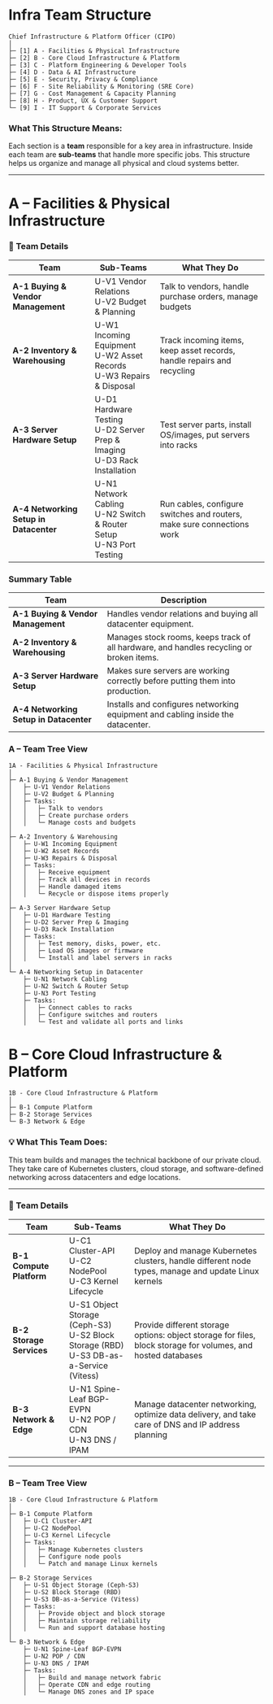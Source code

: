 # **Infra Team Structure**

```
Chief Infrastructure & Platform Officer (CIPO)
│
├─ [1] A - Facilities & Physical Infrastructure
├─ [2] B - Core Cloud Infrastructure & Platform
├─ [3] C - Platform Engineering & Developer Tools
├─ [4] D - Data & AI Infrastructure
├─ [5] E - Security, Privacy & Compliance
├─ [6] F - Site Reliability & Monitoring (SRE Core)
├─ [7] G - Cost Management & Capacity Planning
├─ [8] H - Product, UX & Customer Support
└─ [9] I - IT Support & Corporate Services
```

###  What This Structure Means:

Each section is a **team** responsible for a key area in infrastructure. Inside each team are **sub-teams** that handle more specific jobs. This structure helps us organize and manage all physical and cloud systems better.

---

# **A – Facilities & Physical Infrastructure**

### 🔧 Team Details

| Team | Sub-Teams | What They Do |
|------|-----------|--------------|
| **A-1 Buying & Vendor Management** | U-V1 Vendor Relations <br> U-V2 Budget & Planning | Talk to vendors, handle purchase orders, manage budgets |
| **A-2 Inventory & Warehousing** | U-W1 Incoming Equipment <br> U-W2 Asset Records <br> U-W3 Repairs & Disposal | Track incoming items, keep asset records, handle repairs and recycling |
| **A-3 Server Hardware Setup** | U-D1 Hardware Testing <br> U-D2 Server Prep & Imaging <br> U-D3 Rack Installation | Test server parts, install OS/images, put servers into racks |
| **A-4 Networking Setup in Datacenter** | U-N1 Network Cabling <br> U-N2 Switch & Router Setup <br> U-N3 Port Testing | Run cables, configure switches and routers, make sure connections work |

### Summary Table

| Team | Description |
|------|-------------|
| **A-1 Buying & Vendor Management** | Handles vendor relations and buying all datacenter equipment. |
| **A-2 Inventory & Warehousing** | Manages stock rooms, keeps track of all hardware, and handles recycling or broken items. |
| **A-3 Server Hardware Setup** | Makes sure servers are working correctly before putting them into production. |
| **A-4 Networking Setup in Datacenter** | Installs and configures networking equipment and cabling inside the datacenter. |

### **A – Team Tree View**

```
1A - Facilities & Physical Infrastructure
│
├─ A-1 Buying & Vendor Management
│   ├─ U-V1 Vendor Relations
│   ├─ U-V2 Budget & Planning
│   ├─ Tasks:
│   │   ├─ Talk to vendors
│   │   ├─ Create purchase orders
│   │   └─ Manage costs and budgets
│
├─ A-2 Inventory & Warehousing
│   ├─ U-W1 Incoming Equipment
│   ├─ U-W2 Asset Records
│   ├─ U-W3 Repairs & Disposal
│   ├─ Tasks:
│   │   ├─ Receive equipment
│   │   ├─ Track all devices in records
│   │   ├─ Handle damaged items
│   │   └─ Recycle or dispose items properly
│
├─ A-3 Server Hardware Setup
│   ├─ U-D1 Hardware Testing
│   ├─ U-D2 Server Prep & Imaging
│   ├─ U-D3 Rack Installation
│   ├─ Tasks:
│   │   ├─ Test memory, disks, power, etc.
│   │   ├─ Load OS images or firmware
│   │   └─ Install and label servers in racks
│
└─ A-4 Networking Setup in Datacenter
    ├─ U-N1 Network Cabling
    ├─ U-N2 Switch & Router Setup
    ├─ U-N3 Port Testing
    ├─ Tasks:
    │   ├─ Connect cables to racks
    │   ├─ Configure switches and routers
    │   └─ Test and validate all ports and links
```
# **B – Core Cloud Infrastructure & Platform**

```
1B - Core Cloud Infrastructure & Platform
│
├─ B-1 Compute Platform
├─ B-2 Storage Services
└─ B-3 Network & Edge
```

### 💡 What This Team Does:

This team builds and manages the technical backbone of our private cloud. They take care of Kubernetes clusters, cloud storage, and software-defined networking across datacenters and edge locations.

---

### 🔧 Team Details

| Team | Sub-Teams | What They Do |
|------|-----------|--------------|
| **B-1 Compute Platform** | U-C1 Cluster-API <br> U-C2 NodePool <br> U-C3 Kernel Lifecycle | Deploy and manage Kubernetes clusters, handle different node types, manage and update Linux kernels |
| **B-2 Storage Services** | U-S1 Object Storage (Ceph-S3) <br> U-S2 Block Storage (RBD) <br> U-S3 DB-as-a-Service (Vitess) | Provide different storage options: object storage for files, block storage for volumes, and hosted databases |
| **B-3 Network & Edge** | U-N1 Spine-Leaf BGP-EVPN <br> U-N2 POP / CDN <br> U-N3 DNS / IPAM | Manage datacenter networking, optimize data delivery, and take care of DNS and IP address planning |

---

### **B – Team Tree View**

```
1B - Core Cloud Infrastructure & Platform
│
├─ B-1 Compute Platform
│   ├─ U-C1 Cluster-API
│   ├─ U-C2 NodePool
│   ├─ U-C3 Kernel Lifecycle
│   ├─ Tasks:
│   │   ├─ Manage Kubernetes clusters
│   │   ├─ Configure node pools
│   │   └─ Patch and manage Linux kernels
│
├─ B-2 Storage Services
│   ├─ U-S1 Object Storage (Ceph-S3)
│   ├─ U-S2 Block Storage (RBD)
│   ├─ U-S3 DB-as-a-Service (Vitess)
│   ├─ Tasks:
│   │   ├─ Provide object and block storage
│   │   ├─ Maintain storage reliability
│   │   └─ Run and support database hosting
│
└─ B-3 Network & Edge
    ├─ U-N1 Spine-Leaf BGP-EVPN
    ├─ U-N2 POP / CDN
    ├─ U-N3 DNS / IPAM
    ├─ Tasks:
    │   ├─ Build and manage network fabric
    │   ├─ Operate CDN and edge routing
    │   └─ Manage DNS zones and IP space
```
